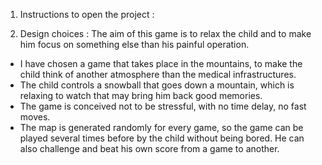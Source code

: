 1. Instructions to open the project :

2. Design choices :
The aim of this game is to relax the child and to make him focus on something else than his painful operation.
 - I have chosen a game that takes place in the mountains, to make the child think of another atmosphere than the medical infrastructures.
 - The child controls a snowball that goes down a mountain, which is relaxing to watch that may bring him back good memories.
 - The game is conceived not to be stressful, with no time delay, no fast moves.
 - The map is generated randomly for every game, so the game can be played several times before by the child without being bored.
   He can also challenge and beat his own score from a game to another.
